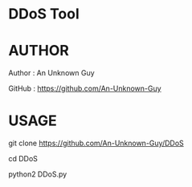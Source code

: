 # DDoS Tool

# AUTHOR
Author : An Unknown Guy

GitHub : https://github.com/An-Unknown-Guy

# USAGE
git clone https://github.com/An-Unknown-Guy/DDoS

cd DDoS

python2 DDoS.py
